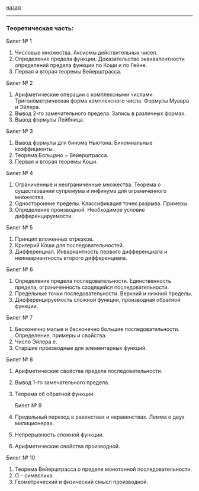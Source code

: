 [назад](../mathan.md)
***
### Теоретическая часть:

Билет № 1
1. Числовые множества. Аксиомы действительных чисел.
2. Определение предела функции. Доказательство эквивалентности определений предела функции по Коши и по Гейне.
3. Первая и вторая теоремы Вейерштрасса.


Билет № 2
1. Арифметические операции с комплексными числами. Тригонометрическая форма комплексного числа. Формулы Муавра и Эйлера.
2. Вывод 2-го замечательного предела. Запись в различных формах.
3. Вывод формулы Лейбница.


Билет № 3
1. Вывод формулы для бинома Ньютона. Биномиальные коэффициенты.
2. Теорема Больцано − Вейерштрасса.
3. Первая и вторая теоремы Коши.


Билет № 4
1. Ограниченные и неограниченные множества. Теорема о существовании супремума и инфинума для ограниченного множества.
2. Односторонние пределы. Классификация точек разрыва. Примеры.
3. Определение производной. Необходимое условие дифференцируемости.


Билет № 5
1. Принцип вложенных отрезков.
2. Критерий Коши для последовательностей.
3. Дифференциал. Инвариантность первого дифференциала и
   неинвариантность второго дифференциала.


Билет № 6
1. Определение предела последовательности. Единственность предела, ограниченность сходящейся последовательности.
2. Предельные точки последовательности. Верхний и нижний пределы.
3. Дифференцируемость сложной функции, производная обратной функции.


Билет № 7 
1. Бесконечно малые и бесконечно большие последовательности. Определение, примеры и свойства.
2. Число Эйлера e.
3. Старшие производные для элементарных функций.
 

Билет № 8
1. Арифметические свойства предела последовательности.
2. Вывод 1-го замечательного предела.
3. Теорема об обратной функции.


   Билет № 9
1. Предельный переход в равенствах и неравенствах. Лемма о двух милиционерах.
2. Непрерывность сложной функции.
3. Арифметические свойства производной.
 
 
Билет № 10
1. Теорема Вейерштрасса о пределе монотонной последовательности.
2. О – символика.
3. Геометрический и физический смысл производной.
